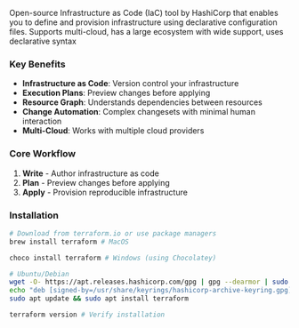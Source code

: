 Open-source Infrastructure as Code (IaC) tool by HashiCorp that enables you to define and provision infrastructure using declarative configuration files. Supports multi-cloud, has a large ecosystem with wide support, uses declarative syntax
### Key Benefits

- **Infrastructure as Code**: Version control your infrastructure
- **Execution Plans**: Preview changes before applying
- **Resource Graph**: Understands dependencies between resources
- **Change Automation**: Complex changesets with minimal human interaction
- **Multi-Cloud**: Works with multiple cloud providers

### Core Workflow

1. **Write** - Author infrastructure as code
2. **Plan** - Preview changes before applying
3. **Apply** - Provision reproducible infrastructure

### Installation

```bash
# Download from terraform.io or use package managers
brew install terraform # MacOS

choco install terraform # Windows (using Chocolatey)

# Ubuntu/Debian
wget -O- https://apt.releases.hashicorp.com/gpg | gpg --dearmor | sudo tee /usr/share/keyrings/hashicorp-archive-keyring.gpg
echo "deb [signed-by=/usr/share/keyrings/hashicorp-archive-keyring.gpg] https://apt.releases.hashicorp.com $(lsb_release -cs) main" | sudo tee /etc/apt/sources.list.d/hashicorp.list
sudo apt update && sudo apt install terraform

terraform version # Verify installation
```
